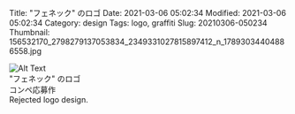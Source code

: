 Title: "フェネック" のロゴ
Date: 2021-03-06 05:02:34
Modified: 2021-03-06 05:02:34
Category: design
Tags: logo, graffiti
Slug: 20210306-050234
Thumbnail: 156532170_2798279137053834_2349331027815897412_n_17893034404886558.jpg

![Alt Text]({static}/images/156532170_2798279137053834_2349331027815897412_n_17893034404886558.jpg)  
"フェネック" のロゴ  
コンペ応募作  
Rejected logo design.

